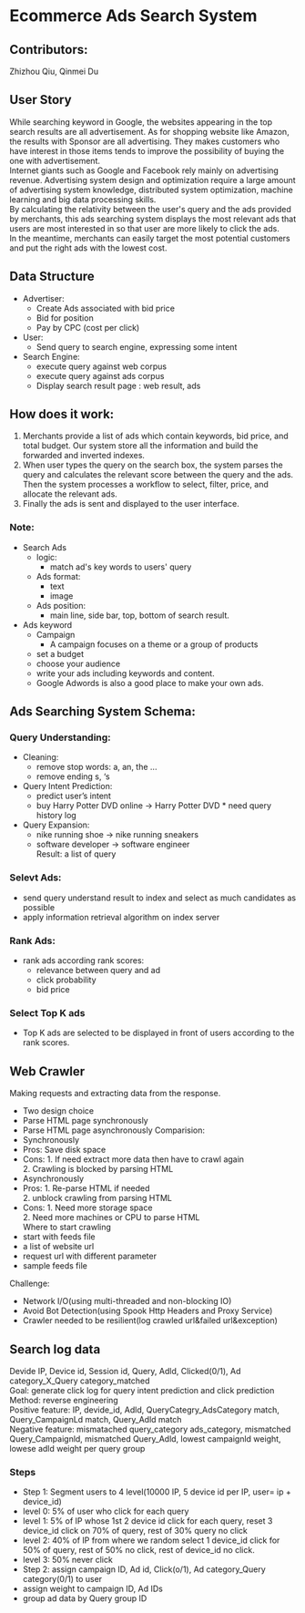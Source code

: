 # Ecommerce Ads Search System

## Contributors:    
Zhizhou Qiu, Qinmei Du

## User Story   
While searching keyword in Google, the websites appearing in the top search results are all advertisement. As for shopping website like Amazon, the results with Sponsor are all advertising. They makes customers who have interest in those items tends to improve the possibility of buying the one with advertisement.  
Internet giants such as Google and Facebook rely mainly on advertising revenue. Advertising system design and optimization require a large amount of advertising system knowledge, distributed system optimization, machine learning and big data processing skills.      
By calculating the relativity between the user's query and the ads provided by merchants, this ads searching system displays the most relevant ads that users are most interested in so that user are more likely to click the ads.  
In the meantime, merchants can easily target the most potential customers and put the right ads with the lowest cost.  

## Data Structure    
  *  Advertiser:      
      *  Create Ads associated with bid price   
      *  Bid for position     
      *  Pay by CPC (cost per click)    
  *  User:
      *  Send query to search engine, expressing some intent    
  *   Search Engine:      
      *  execute query against web corpus   
      *  execute query against ads corpus   
      *  Display search result page : web result, ads     

## How does it work:  
1. Merchants provide a list of ads which contain keywords, bid price, and total budget. Our system store all the information and build the forwarded and inverted indexes.    
2. When user types the query on the search box, the system parses the query and calculates the relevant score between the query and the ads. Then the system processes a workflow to select, filter, price, and allocate the relevant ads.    
3. Finally the ads is sent and displayed to the user interface.   
### Note:
* Search Ads   
  *  logic:      
      *  match ad's key words to users' query    
  *  Ads format:
      *  text
      *  image
  *  Ads position:      
      *  main line, side bar, top, bottom of search result. 
* Ads keyword
  * Campaign
    * A campaign focuses on a theme or a group of products
  * set a budget
  * choose your audience
  * write your ads including keywords and content.
  * Google Adwords is also a good place to make your own ads.

## Ads Searching System Schema:  
### Query Understanding:  
   *  Cleaning:
       *  remove stop words: a, an, the ...
       *  remove ending s, ‘s
   *  Query Intent Prediction:  
       *  predict user’s intent
       *  buy Harry Potter DVD online -> Harry Potter DVD
     *  need query history log  
   *  Query Expansion:  
       *  nike running shoe -> nike running sneakers  
       *  software developer -> software engineer  
   Result: a list of query    
### Selevt Ads:   
  *  send query understand result to index and select as much candidates as possible  
  *  apply information retrieval algorithm on index server   
### Rank Ads:  
  *  rank ads according rank scores:  
     *  relevance between query and ad   
     *  click probability   
     *  bid price   
### Select Top K ads
  *  Top K ads are selected to be displayed in front of users according to the rank scores.

## Web Crawler
Making requests and extracting data from the response.
* Two design choice
 * Parse HTML page synchronously
 * Parse HTML page asynchronously
Comparision:
* Synchronously  
 * Pros: Save disk space  
 * Cons: 1. If need extract more data then have to crawl again  
         2. Crawling is blocked by parsing HTML  
* Asynchronously
 * Pros: 1. Re-parse HTML if needed  
         2. unblock crawling from parsing HTML
 * Cons: 1. Need more storage space  
         2. Need more machines or CPU to parse HTML  
Where to start crawling
 * start with feeds file
 * a list of website url
 * request url with different parameter
 * sample feeds file
  
Challenge:
* Network I/O(using multi-threaded and non-blocking IO)
* Avoid Bot Detection(using Spook Http Headers and Proxy Service)
* Crawler needed to be resilient(log crawled url&failed url&exception)

## Search log data
Devide IP, Device id, Session id, Query, Adld, Clicked(0/1), Ad category_X_Query category_matched  
Goal: generate click log for query intent prediction and click prediction  
Method: reverse engineering  
Positive feature: IP, devide_id, Adld, QueryCategry_AdsCategory match, Query_CampaignLd match, Query_Adld match  
Negative feature: mismatached query_category ads_category, mismatched Query_Campaignld, mismatched Query_Adld, lowest campaignld weight, lowese adld weight per query group  
### Steps
* Step 1: Segment users to 4 level(10000 IP, 5 device id per IP, user= ip + device_id)
 * level 0: 5% of user who click for each query
 * level 1: 5% of IP whose  1st 2 device id click for each query, reset 3  device_id click on 70% of query, rest of 30% query no click
 * level 2: 40% of IP from where we random select 1 device_id click for 50% of query, rest of 50% no click, rest of device_id no click.
 * level 3: 50% never click
* Step 2: assign campaign ID, Ad id, Click(o/1), Ad category_Query category(0/1) to user
 * assign weight to campaign ID, Ad IDs
 * group ad data by Query group ID  